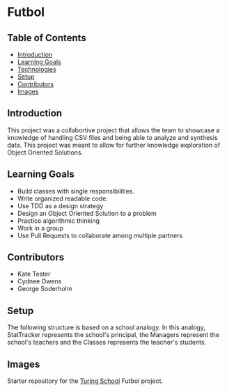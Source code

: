# Futbol

## Table of Contents
  * [Introduction](#introduction)
  * [Learning Goals](#learning-goals)
  * [Technologies](#technologies)
  * [Setup](#setup)
  * [Contributors](#contributors)
  * [Images](#images)

## Introduction

  This project was a collabortive project that allows the team to showcase a knowledge of handling CSV files and being able to analyze and synthesis data. This
  project was meant to allow for further knowledge exploration of Object Oriented Solutions.

## Learning Goals  

  * Build classes with single responsibilities.
  * Write organized readable code.
  * Use TDD as a design strategy
  * Design an Object Oriented Solution to a problem
  * Practice algorithmic thinking
  * Work in a group
  * Use Pull Requests to collaborate among multiple partners

## Contributors

  * Kate Tester
  * Cydnee Owens
  * George Soderholm

## Setup
The following structure is based on a school analogy. In this analogy, StatTracker represents the school's principal, the Managers represent the school's teachers and the Classes represents the teacher's students.

## Images
 





Starter repository for the [Turing School](https://turing.io/) Futbol project.
